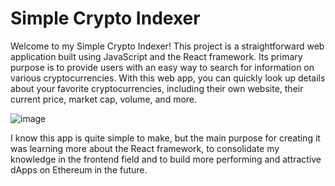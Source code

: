 # Simple Crypto Indexer

Welcome to my Simple Crypto Indexer! This project is a straightforward web application built using JavaScript and the React framework. Its primary purpose is to provide users with an easy way to search for information on various cryptocurrencies. With this web app, you can quickly look up details about your favorite cryptocurrencies, including their own website, their current price, market cap, volume, and more.


![image](https://github.com/cosmatudor/Simple-Crypto-Indexer/assets/111079498/d8e0f0aa-4eb3-4ba4-ac7a-9bfea3bf635c)


I know this app is quite simple to make, but the main purpose for creating it was learning more about the React framework, to consolidate my knowledge in the frontend field and to build more performing and attractive dApps on Ethereum in the future.

